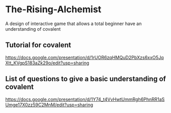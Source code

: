 # The-Rising-Alchemist
A design of interactive game that allows a total beginner have an understanding of covalent



<h2> Tutorial for covalent</h2>

https://docs.google.com/presentation/d/1rUOR6zqHMQuD2PbXzs6xxO5JqXtt_KVgpS183aZk29o/edit?usp=sharing

<h2> List of questions to give a basic understanding of covalent </h2>

https://docs.google.com/presentation/d/1Y74_t4VvHwtUmmRgh6PhnRR1aSUmge17X0zz59C2MnM/edit?usp=sharing

